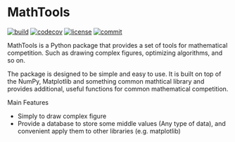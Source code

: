 # MathTools

[![build](https://github.com/MuliMuri/mathtools/workflows/Python%20package%20build/badge.svg)](https://github.com/MuliMuri/mathtools/actions?query=workflow%3Abuild) [![codecov](https://codecov.io/gh/MuliMuri/mathtools/graph/badge.svg?token=HW1PY5ZVZN)](https://codecov.io/gh/MuliMuri/mathtools) [![license](https://img.shields.io/github/license/MuliMuri/mathtools)](https://github.com/MuliMuri/mathtools/blob/master/LICENSE)  [![commit](https://img.shields.io/github/last-commit/MuliMuri/mathtools)](https://github.com/MuliMuri/mathtools/commits/master)


MathTools is a Python package that provides a set of tools for mathematical competition. Such as drawing complex figures, optimizing algorithms, and so on.

The package is designed to be simple and easy to use. It is built on top of the NumPy, Matplotlib and something common mathtical library and provides additional, useful functions for common mathematical competition.

Main Features

- Simply to draw complex figure
- Provide a database to store some middle values (Any type of data), and convenient apply them to other libraries (e.g. matplotlib)
